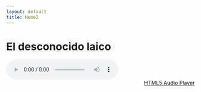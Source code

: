 ```yaml
---
layout: default
title: Home2
---
```

# El desconocido laico

<audio controls preload="metadata" style=" width:300px;">
        <source src="assets/Cuento1.mp3" type="audio/mpeg">
            Your browser does not support the audio element.
        </audio><br />
        <a href="http://scriptgenerator.net/really-simple-embed-audio-player-script/" title="Generate here your HTML5 audio player" style="text-align: right;display: block">HTML5 Audio Player</a> 


